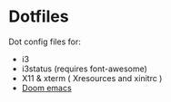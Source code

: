 Dotfiles
========
Dot config files for:
* i3
* i3status (requires font-awesome)
* X11 & xterm ( Xresources and xinitrc )
* [Doom emacs](https://github.com/hlissner/doom-emacs)
